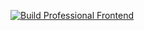[![Build Professional Frontend](https://github.com/christosgalano/Professional-Frontend/actions/workflows/ci.yml/badge.svg?branch=main)](https://github.com/christosgalano/Professional-Frontend/actions/workflows/ci.yml)
